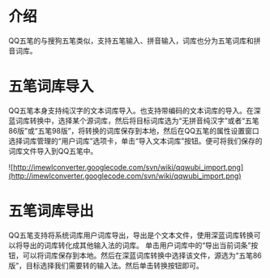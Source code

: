# 介绍 #

QQ五笔的与搜狗五笔类似，支持五笔输入、拼音输入，词库也分为五笔词库和拼音词库。


# 五笔词库导入 #

QQ五笔本身支持纯汉字的文本词库导入。也支持带编码的文本词库的导入。在深蓝词库转换中，选择某个源词库，然后将目标词库选为“无拼音纯汉字”或者“五笔86版”或“五笔98版”，将转换的词库保存到本地，然后在QQ五笔的属性设置窗口选择词库管理的“用户词库”选项卡，单击“导入文本词库”按钮。便可将我们保存的词库文件导入到QQ五笔中。

![http://imewlconverter.googlecode.com/svn/wiki/qqwubi_import.png](http://imewlconverter.googlecode.com/svn/wiki/qqwubi_import.png)

# 五笔词库导出 #

QQ五笔支持将系统词库用户词库导出，导出是个文本文件，使用深蓝词库转换可以将导出的词库转化成其他输入法的词库。
单击用户词库中的“导出当前词条”按钮，可以将词库保存到本地。然后在深蓝词库转换中选择该文件，源选为“五笔86版”，目标选择我们需要转的输入法。然后单击转换按钮即可。